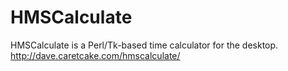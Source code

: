 HMSCalculate
============

HMSCalculate is a Perl/Tk-based time calculator for the desktop.  http://dave.caretcake.com/hmscalculate/
